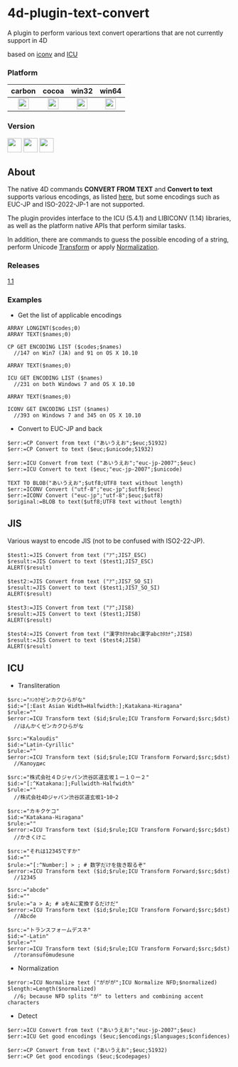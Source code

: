 # 4d-plugin-text-convert

A plugin to perform various text convert operartions that are not currently support in 4D

based on [iconv](https://www.gnu.org/software/libiconv/) and [ICU](http://site.icu-project.org/home)

### Platform

| carbon | cocoa | win32 | win64 |
|:------:|:-----:|:---------:|:---------:|
|<img src="https://cloud.githubusercontent.com/assets/1725068/22371562/1b091f0a-e4db-11e6-8458-8653954a7cce.png" width="24" height="24" />|<img src="https://cloud.githubusercontent.com/assets/1725068/22371562/1b091f0a-e4db-11e6-8458-8653954a7cce.png" width="24" height="24" />|<img src="https://cloud.githubusercontent.com/assets/1725068/22371562/1b091f0a-e4db-11e6-8458-8653954a7cce.png" width="24" height="24" />|<img src="https://cloud.githubusercontent.com/assets/1725068/22371562/1b091f0a-e4db-11e6-8458-8653954a7cce.png" width="24" height="24" />|

### Version

<img src="https://cloud.githubusercontent.com/assets/1725068/18940649/21945000-8645-11e6-86ed-4a0f800e5a73.png" width="32" height="32" /> <img src="https://cloud.githubusercontent.com/assets/1725068/18940648/2192ddba-8645-11e6-864d-6d5692d55717.png" width="32" height="32" /> <img src="https://user-images.githubusercontent.com/1725068/41266195-ddf767b2-6e30-11e8-9d6b-2adf6a9f57a5.png" width="32" height="32" />

About
---
The native 4D commands **CONVERT FROM TEXT** and **Convert to text** supports various encodings, as listed [here](http://doc.4d.com/4Dv14R4/4D/14-R4/CONVERT-FROM-TEXT.301-1708428.en.html), but some encodings such as EUC-JP and ISO-2022-JP-1 are not supported.

The plugin provides interface to the ICU (5.4.1) and LIBICONV (1.14) libraries, as well as the platform native APIs that perform similar tasks.

In addition, there are commands to guess the possible encoding of a string, perform Unicode [Transform](http://userguide.icu-project.org/transforms/general) or apply [Normalization](http://userguide.icu-project.org/transforms/normalization).

### Releases

[1.1](https://github.com/miyako/4d-plugin-text-convert/releases/tag/1.1)

### Examples

* Get the list of applicable encodings

```
ARRAY LONGINT($codes;0)
ARRAY TEXT($names;0)

CP GET ENCODING LIST ($codes;$names)
  //147 on Win7 (JA) and 91 on OS X 10.10
```

```
ARRAY TEXT($names;0)

ICU GET ENCODING LIST ($names)
  //231 on both Windows 7 and OS X 10.10
```

```
ARRAY TEXT($names;0)

ICONV GET ENCODING LIST ($names)
  //393 on Windows 7 and 345 on OS X 10.10
```

* Convert to EUC-JP and back

```
$err:=CP Convert from text ("あいうえお";$euc;51932)
$err:=CP Convert to text ($euc;$unicode;51932)
```

```
$err:=ICU Convert from text ("あいうえお";"euc-jp-2007";$euc)
$err:=ICU Convert to text ($euc;"euc-jp-2007";$unicode)
```

```
TEXT TO BLOB("あいうえお";$utf8;UTF8 text without length)
$err:=ICONV Convert ("utf-8";"euc-jp";$utf8;$euc)
$err:=ICONV Convert ("euc-jp";"utf-8";$euc;$utf8)
$original:=BLOB to text($utf8;UTF8 text without length)
```

JIS 
---

Various wayst to encode JIS (not to be confused with ISO2-22-JP).

```
$test1:=JIS Convert from text ("ｱ";JIS7_ESC)
$result:=JIS Convert to text ($test1;JIS7_ESC)
ALERT($result)

$test2:=JIS Convert from text ("ｱ";JIS7_SO_SI)
$result:=JIS Convert to text ($test1;JIS7_SO_SI)
ALERT($result)

$test3:=JIS Convert from text ("ｱ";JIS8)
$result:=JIS Convert to text ($test1;JIS8)
ALERT($result)

$test4:=JIS Convert from text ("漢字ｶﾀｶﾅabc漢字abcｶﾀｶﾅ";JIS8)
$result:=JIS Convert to text ($test4;JIS8)
ALERT($result)
```

ICU
---

* Transliteration

```
$src:="ﾊﾝｶｸゼンカクひらがな"
$id:="[:East Asian Width=Halfwidth:];Katakana-Hiragana"
$rule:=""
$error:=ICU Transform text ($id;$rule;ICU Transform Forward;$src;$dst)
  //はんかくゼンカクひらがな
```

```
$src:="Kaloudis"
$id:="Latin-Cyrillic"
$rule:=""
$error:=ICU Transform text ($id;$rule;ICU Transform Forward;$src;$dst)
  //Калоудис
```

```
$src:="株式会社４Ｄジャパン渋谷区道玄坂１ー１０ー２"
$id:="[:^Katakana:];Fullwidth-Halfwidth"
$rule:=""
  //株式会社4Dジャパン渋谷区道玄坂1ｰ10ｰ2
```

```
$src:="カキクケコ"
$id:="Katakana-Hiragana"
$rule:=""
$error:=ICU Transform text ($id;$rule;ICU Transform Forward;$src;$dst)
  //かきくけこ
```

```
$src:="それは12345ですか"
$id:=""
$rule:="[:^Number:] > ; # 数字だけを抜き取るぞ"
$error:=ICU Transform text ($id;$rule;ICU Transform Forward;$src;$dst)
  //12345
```

```
$src:="abcde"
$id:=""
$rule:="a > A; # aをAに変換するだけだ"
$error:=ICU Transform text ($id;$rule;ICU Transform Forward;$src;$dst)
  //Abcde
```

```
$src:="トランスフォームデスネ"
$id:="-Latin"
$rule:=""
$error:=ICU Transform text ($id;$rule;ICU Transform Forward;$src;$dst)
  //toransufōmudesune
```

* Normalization

```
$error:=ICU Normalize text ("ががが";ICU Normalize NFD;$normalized)
$length:=Length($normalized)
  //6; because NFD splits "が" to letters and combining accent characters
```

* Detect

```
$err:=ICU Convert from text ("あいうえお";"euc-jp-2007";$euc)
$err:=ICU Get good encodings ($euc;$encodings;$languages;$confidences)
```

```
$err:=CP Convert from text ("あいうえお";$euc;51932)
$err:=CP Get good encodings ($euc;$codepages)
```
